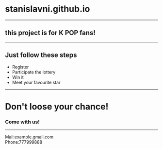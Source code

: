 # stanislavni.github.io
***
## this project is for K POP fans!
***

## Just follow these steps


- Register
- Participate the lottery
- Win it
- Meet your favourite star
***

# Don't loose your chance!
### Come with us!
***
Mail:example.gmail.com
</br>
Phone:777999888
